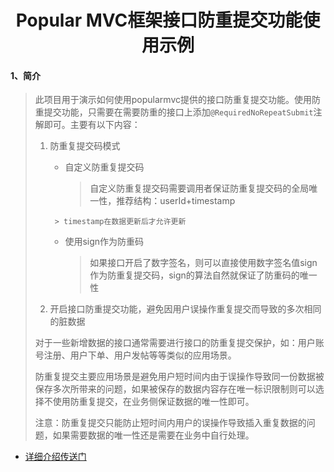 <center><h1>Popular MVC框架接口防重提交功能使用示例</h1></center>

#### 1、简介

> 此项目用于演示如何使用popularmvc提供的接口防重复提交功能。使用防重提交功能，只需要在需要防重的接口上添加`@RequiredNoRepeatSubmit`注解即可。主要有以下内容：
>
> 1. 防重复提交码模式
>
>     * 自定义防重复提交码
>
>         > 自定义防重复提交码需要调用者保证防重复提交码的全局唯一性，推荐结构：userId+timestamp
>      >
>         > timestamp在数据更新后才允许更新
>
>     * 使用sign作为防重码
>
>         > 如果接口开启了数字签名，则可以直接使用数字签名值sign作为防重复提交码，sign的算法自然就保证了防重码的唯一性
>
> 2. 开启接口防重提交功能，避免因用户误操作重复提交而导致的多次相同的脏数据
>
> 对于一些新增数据的接口通常需要进行接口的防重复提交保护，如：用户账号注册、用户下单、用户发帖等等类似的应用场景。
>
> 防重复提交主要应用场景是避免用户短时间内由于误操作导致同一份数据被保存多次所带来的问题，如果被保存的数据内容存在唯一标识限制则可以选择不使用防重复提交，在业务侧保证数据的唯一性即可。
>
> 注意：防重复提交只能防止短时间内用户的误操作导致插入重复数据的问题，如果需要数据的唯一性还是需要在业务中自行处理。

* [详细介绍传送门](../../doc/demos/接口防重复提交功能示例.md)